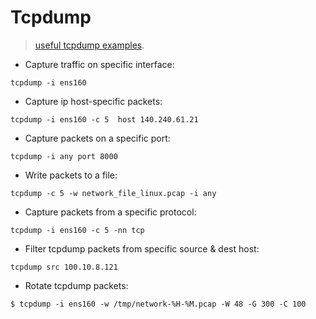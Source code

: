 # Tcpdump

> [useful tcpdump examples](https://www.howtouselinux.com/post/10-useful-tcpdump-command-examples).

- Capture traffic on specific interface:

`tcpdump -i ens160`

- Capture ip host-specific packets:

`tcpdump -i ens160 -c 5  host 140.240.61.21`

- Capture packets on a specific port:

`tcpdump -i any port 8000`

- Write packets to a file:

`tcpdump -c 5 -w network_file_linux.pcap -i any`

- Capture packets from a specific protocol:

`tcpdump -i ens160 -c 5 -nn tcp`

- Filter tcpdump packets from specific source & dest host:

`tcpdump src 100.10.8.121`

- Rotate tcpdump packets:

`$ tcpdump -i ens160 -w /tmp/network-%H-%M.pcap -W 48 -G 300 -C 100`
